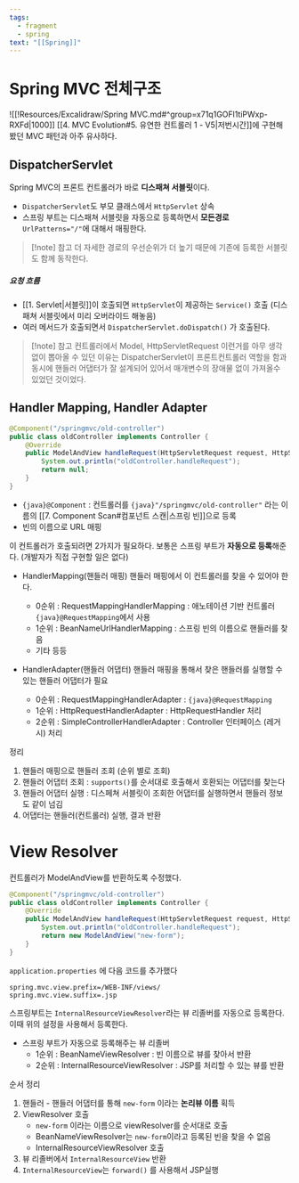 ```yaml
---
tags:
  - fragment
  - spring
text: "[[Spring]]"
---
```

# Spring MVC 전체구조
![[!Resources/Excalidraw/Spring MVC.md#^group=x71q1GOFl1tiPWxp-RXFd|1000]]
[[4. MVC Evolution#5. 유연한 컨트롤러 1 - V5|저번시간]]에 구현해봤던 MVC 패턴과 아주 유사하다.

## DispatcherServlet
Spring MVC의 프론트 컨트롤러가 바로 **디스패쳐 서블릿**이다.
- `DispatcherServlet`도 부모 클래스에서 `HttpServlet` 상속
- 스프링 부트는 디스패쳐 서블릿을 자동으로 등록하면서 **모든경로**`UrlPatterns="/"`에 대해서 매핑한다.

> [!note] 참고
> 더 자세한 경로의 우선순위가 더 높기 때문에 기존에 등록한 서블릿도 함께 동작한다.

##### 요청 흐름
- [[1. Servlet|서블릿]]이 호출되면 `HttpServlet`이 제공하는 `Service()` 호출 (디스패쳐 서블릿에서 미리 오버라이드 해놓음)
- 여러 메서드가 호출되면서 `DispatcherServlet.doDispatch()` 가 호출된다.

> [!note] 참고
> 컨트롤러에서 Model, HttpServletRequest 이런거를 아무 생각없이 뽑아올 수 있던 이유는
> DispatcherServlet이 프론트컨트롤러 역할을 함과 동시에 핸들러 어댑터가 잘 설계되어 있어서
> 매개변수의 장애물 없이 가져올수 있었던 것이었다.

## Handler Mapping, Handler Adapter

~~~java title:"과거버전 스프링 컨트롤러"
@Component("/springmvc/old-controller")  
public class oldController implements Controller {  
    @Override  
    public ModelAndView handleRequest(HttpServletRequest request, HttpServletResponse response) throws Exception {  
        System.out.println("oldController.handleRequest");  
        return null;  
    }
}
~~~
- `{java}@Component` : 컨트롤러를 `{java}"/springmvc/old-controller"` 라는 이름의 [[7. Component Scan#컴포넌트 스캔|스프링 빈]]으로 등록
- 빈의 이름으로 URL 매핑

이 컨트롤러가 호출되려면 2가지가 필요하다.
보통은 스프링 부트가 **자동으로 등록**해준다. (개발자가 직접 구현할 일은 없다)
- HandlerMapping(핸들러 매핑)
  핸들러 매핑에서 이 컨트롤러를 찾을 수 있어야 한다.
	- 0순위 : RequestMappingHandlerMapping : 애노테이션 기반 컨트롤러 `{java}@RequestMapping`에서 사용
	- 1순위 : BeanNameUrlHandlerMapping : 스프링 빈의 이름으로 핸들러를 찾음
	- 기타 등등

- HandlerAdapter(핸들러 어댑터)
  핸들러 매핑을 통해서 찾은 핸들러를 실행할 수 있는 핸들러 어댑터가 필요
	- 0순위 : RequestMappingHandlerAdapter : `{java}@RequestMapping`
	- 1순위 : HttpRequestHandlerAdapter : HttpRequestHandler 처리
	- 2순위 : SimpleControllerHandlerAdapter : Controller 인터페이스 (레거시) 처리



정리
1. 핸들러 매핑으로 핸들러 조회 (순위 별로 조회)
2. 핸들러 어댑터 조회 :  `supports()`를 순서대로 호출해서 호환되는 어댑터를 찾는다
3. 핸들러 어댑터 실행 : 디스페쳐 서블릿이 조회한 어댑터를 실행하면서 핸들러 정보도 같이 넘김
4. 어댑터는 핸들러(컨트롤러) 실행, 결과 반환
 

# View Resolver

컨트롤러가 ModelAndView를 반환하도록 수정했다.
~~~java
@Component("/springmvc/old-controller")  
public class oldController implements Controller {  
    @Override  
    public ModelAndView handleRequest(HttpServletRequest request, HttpServletResponse response) throws Exception {  
        System.out.println("oldController.handleRequest");  
        return new ModelAndView("new-form");  
    }
}
~~~

`application.properties` 에 다음 코드를 추가했다
~~~
spring.mvc.view.prefix=/WEB-INF/views/  
spring.mvc.view.suffix=.jsp
~~~

스프링부트는 `InternalResourceViewResolver`라는 뷰 리졸버를 자동으로 등록한다.
이때 위의 설정을 사용해서 등록한다.

- 스프링 부트가 자동으로 등록해주는 뷰 리졸버
	- 1순위 : BeanNameViewResolver : 빈 이름으로 뷰를 찾아서 반환
	- 2순위 : InternalResourceViewResolver : JSP를 처리할 수 있는 뷰를 반환

순서 정리
1. 핸들러 - 핸들러 어댑터를 통해 `new-form` 이라는 **논리뷰 이름** 획득
2. ViewResolver 호출 
   - `new-form` 이라는 이름으로 viewResolver를 순서대로 호출
   - BeanNameViewResolver는 `new-form`이라고 등록된 빈을 찾을 수 없음
   - InternalResourceViewResolver 호출
3. 뷰 리졸버에서 `InternalResourceView` 반환
4. `InternalResourceView`는 `forward()` 를 사용해서 JSP실행

